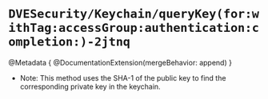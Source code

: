 # ``DVESecurity/Keychain/queryKey(for:withTag:accessGroup:authentication:completion:)-2jtnq``

@Metadata {
    @DocumentationExtension(mergeBehavior: append)
}

- Note: This method uses the SHA-1 of the public key to find the corresponding private key in the keychain.
